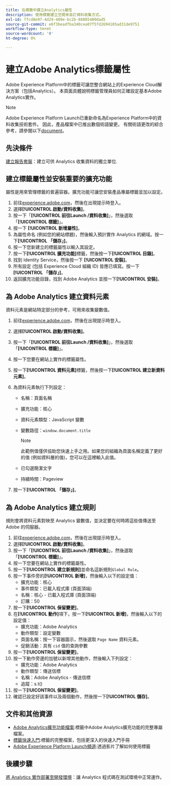 ```yaml
---
title: 在標籤中建立Analytics屬性
description: 使用標籤建立空間來自訂資料收集方式。
exl-id: ffcd8e97-4d29-489e-bc2b-88805400dad5
source-git-commit: e6f3beadfba340cea07f5fd2694105ad31de9751
workflow-type: tm+mt
source-wordcount: '0'
ht-degree: 0%

---
```


# 建立Adobe Analytics標籤屬性

Adobe Experience Platform中的標籤可讓您整合網站上的Experience Cloud解決方案（包括Analytics）。 本頁面具體說明標籤管理員如何正確設定基本Adobe Analytics實作。

>[!NOTE]
>Adobe Experience Platform Launch已重新命名為Experience Platform中的資料收集技術套件。 因此，產品檔案中已推出數個術語變更。 有關術語更改的綜合參考，請參閱以下[document](https://experienceleague.adobe.com/docs/experience-platform/tags/term-updates.html?lang=en)。

## 先決條件

[建立報告套裝](/help/admin/c-manage-report-suites/c-new-report-suite/t-create-a-report-suite.md)：建立可供 Analytics 收集資料的獨立單位.

## 建立標籤屬性並安裝重要的擴充功能

屬性是用來管理標籤的普遍容器。擴充功能可讓您安裝產品專屬標籤並加以設定。

1. 前往[experience.adobe.com](https://experience.adobe.com)，然後在出現提示時登入。
1. 選擇&#x200B;**[!UICONTROL 啟動/資料收集]**。
1. 按一下「**[!UICONTROL 前往Launch /資料收集]**」，然後選取「**[!UICONTROL 標籤]**」。
1. 按一下 **[!UICONTROL 新增屬性]**。
1. 為屬性命名 (例如您的網站標題)，然後輸入預計實作 Analytics 的網域。按一下&#x200B;**[!UICONTROL 「儲存」]**。
1. 按一下您新建立的標籤屬性以輸入其設定。
1. 按一下&#x200B;**[!UICONTROL 擴充功能]**&#x200B;標籤，然後按一下&#x200B;**[!UICONTROL 目錄]**。
1. 找到 Identity Service，然後按一下 **[!UICONTROL 安裝]**。
1. 所有設定 (包括 Experience Cloud 組織 ID) 皆應已填寫。按一下&#x200B;**[!UICONTROL 「儲存」]**。
1. 返回擴充功能目錄，找到 Adobe Analytics 並按一下&#x200B;**[!UICONTROL 安裝]**。

## 為 Adobe Analytics 建立資料元素

資料元素是網站特定部分的參考，可用來收集變數值。

1. 前往[experience.adobe.com](https://experience.adobe.com)，然後在出現提示時登入。
1. 選擇&#x200B;**[!UICONTROL 啟動/資料收集]**。
1. 按一下「**[!UICONTROL 前往Launch /資料收集]**」，然後選取「**[!UICONTROL 標籤]**」。
1. 按一下您要在網站上實作的標籤屬性。
1. 按一下&#x200B;**[!UICONTROL 資料元素]**&#x200B;標籤，然後按一下&#x200B;**[!UICONTROL 建立新資料元素]**。
1. 為資料元素執行下列設定：

   * 名稱：頁面名稱
   * 擴充功能：核心
   * 資料元素類型：JavaScript 變數
   * 變數路徑：`window.document.title`

      >[!NOTE]
      >
      >此範例值僅供協助您快速上手之用。如果您的組織為頁面名稱定義了更好的值 (例如資料層的值)，您可以在這裡輸入此值。
   * 已勾選簡潔文字
   * 持續時間：Pageview
1. 按一下&#x200B;**[!UICONTROL 「儲存」]**。

## 為 Adobe Analytics 建立規則

規則會將資料元素對映至 Analytics 變數值，並決定要在何時將這些值傳送至 Adobe 的伺服器。

1. 前往[experience.adobe.com](https://experience.adobe.com)，然後在出現提示時登入。
1. 選擇&#x200B;**[!UICONTROL 啟動/資料收集]**。
1. 按一下「**[!UICONTROL 前往Launch /資料收集]**」，然後選取「**[!UICONTROL 標籤]**」。
1. 按一下您要在網站上實作的標籤屬性。
1. 按一下&#x200B;**[!UICONTROL 建立新規則]**&#x200B;並命名這新規則`Global Rule`。
1. 按一下事件旁的&#x200B;**[!UICONTROL 新增]**，然後輸入以下的設定值：
   * 擴充功能：核心
   * 事件類型：已載入程式庫 (頁面頂端)
   * 名稱：核心 - 已載入程式庫 (頁面頂端)
   * 訂購：50
1. 按一下&#x200B;**[!UICONTROL 保留變更]**。
1. 在&#x200B;**[!UICONTROL 動作]**&#x200B;項下，按一下&#x200B;**[!UICONTROL 新增]**，然後輸入以下的設定值：
   * 擴充功能：Adobe Analytics
   * 動作類型：設定變數
   * 頁面名稱：按一下容器圖示，然後選取 `Page Name` 資料元素。
   * 促銷活動：具有 `cid` 值的查詢參數
1. 按一下&#x200B;**[!UICONTROL 保留變更]**。
1. 按一下動作旁邊的加號以新增其他動作，然後輸入下列設定：
   * 擴充功能：Adobe Analytics
   * 動作類型：傳送信標
   * 名稱：Adobe Analytics - 傳送信標
   * 追蹤：s.t()
1. 按一下&#x200B;**[!UICONTROL 保留變更]**。
1. 確認已設定好該事件以及兩個動作，然後按一下&#x200B;**[!UICONTROL 儲存]**。

## 文件和其他資源

* [Adobe Analytics擴充功能檔案](https://experienceleague.adobe.com/docs/experience-platform/tags/extensions/adobe/analytics/overview.html?lang=en):標籤中Adobe Analytics擴充功能的完整專屬檔案。
* [標籤快速入門](https://experienceleague.adobe.com/docs/experience-platform/tags/get-started/quick-start.html?lang=en):標籤的完整檔案，包括更深入的快速入門手冊
* [Adobe Experience Platform Launch頻道](https://experienceleague.adobe.com/?tag=Launch#recommended/solutions/experience-platform):透過影片了解如何使用標籤

## 後續步驟

[將 Analytics 實作部署至開發環境](deploy-dev.md)：讓 Analytics 程式碼在測試環境中正常運作。
